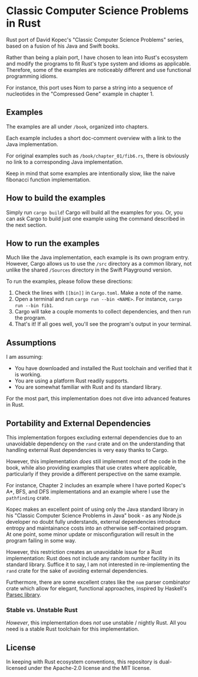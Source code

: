 # Classic Computer Science Problems in Rust

Rust port of David Kopec's "Classic Computer Science Problems" series, based on a fusion of his Java and Swift books.

Rather than being a plain port, I have chosen to lean into Rust's ecosystem and modify the programs to fit Rust's type system and idioms as applicable. Therefore, some of the examples are noticeably different and use functional programming idioms.

For instance, this port uses Nom to parse a string into a sequence of nucleotides in the "Compressed Gene" example in chapter 1.

## Examples

The examples are all under `/book`, organized into chapters.

Each example includes a short doc-comment overview with a link to the Java implementation.

For original examples such as `/book/chapter_01/fib6.rs`, there is obviously no link to a corresponding Java implementation.

Keep in mind that some examples are intentionally slow, like the naive fibonacci function implementation.

## How to build the examples

Simply run `cargo build`! Cargo will build all the examples for you. Or, you can ask Cargo to build just one example using the command described in the next section.

## How to run the examples

Much like the Java implementation, each example is its own program entry. However, Cargo allows us to use the `/src` directory as a common library, not unlike the shared `/Sources` directory in the Swift Playground version.

To run the examples, please follow these directions:

1. Check the lines with `[[bin]]` in `Cargo.toml`. Make a note of the name.
2. Open a terminal and run `cargo run --bin <NAME>`. For instance, `cargo run --bin fib1`.
3. Cargo will take a couple moments to collect dependencies, and then run the program.
4. That's it! If all goes well, you'll see the program's output in your terminal.

## Assumptions

I am assuming:
* You have downloaded and installed the Rust toolchain and verified that it is working.
* You are using a platform Rust readily supports.
* You are somewhat familiar with Rust and its standard library.

For the most part, this implementation does not dive into advanced features in Rust.

## Portability and External Dependencies

This implementation forgoes excluding external dependencies due to an unavoidable dependency on the `rand` crate and on the understanding that handling external Rust dependencies is very easy thanks to Cargo.

However, this implementation *does* still implement most of the code in the book, while also providing examples that use crates where applicable, particularly if they provide a different perspective on the same example.

For instance, Chapter 2 includes an example where I have ported Kopec's A*, BFS, and DFS implementations and an example where I use the `pathfinding` crate.

Kopec makes an excellent point of using only the Java standard library in his "Classic Computer Science Problems in Java" book - as any Node.js developer no doubt fully understands, external dependencies introduce entropy and maintainance costs into an otherwise self-contained program. At one point, some minor update or misconfiguration will result in the program failing in some way.

However, this restriction creates an unavoidable issue for a Rust implementation: Rust does not include any random number facility in its standard library. Suffice it to say, I am not interested in re-implementing the `rand` crate for the sake of avoiding external dependencies.

Furthermore, there are some excellent crates like the `nom` parser combinator crate which allow for elegant, functional approaches, inspired by Haskell's [Parsec library](https://hackage.haskell.org/package/parsec).

### Stable vs. Unstable Rust

*However*, this implementation does *not* use unstable / nightly Rust. All you need is a stable Rust toolchain for this implementation.

## License

In keeping with Rust ecosystem conventions, this repository is dual-licensed under the Apache-2.0 license and the MIT license.
